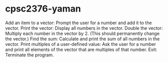 # cpsc2376-yaman
Add an item to a vector: Prompt the user for a number and add it to the vector.
Print the vector: Display all numbers in the vector.
Double the vector: Multiply each number in the vector by 2. (This should permanently change the vector.)
Find the sum: Calculate and print the sum of all numbers in the vector.
Print multiples of a user-defined value: Ask the user for a number and print all elements of the vector that are multiples of that number.
Exit: Terminate the program.